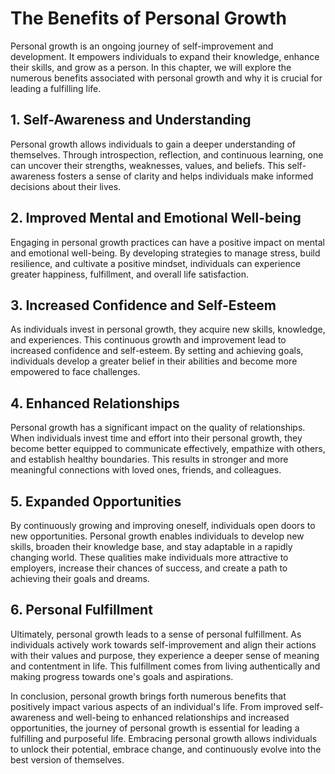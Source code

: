 The Benefits of Personal Growth
========================================

Personal growth is an ongoing journey of self-improvement and development. It empowers individuals to expand their knowledge, enhance their skills, and grow as a person. In this chapter, we will explore the numerous benefits associated with personal growth and why it is crucial for leading a fulfilling life.

1\. Self-Awareness and Understanding
-----------------------------------

Personal growth allows individuals to gain a deeper understanding of themselves. Through introspection, reflection, and continuous learning, one can uncover their strengths, weaknesses, values, and beliefs. This self-awareness fosters a sense of clarity and helps individuals make informed decisions about their lives.

2\. Improved Mental and Emotional Well-being
-------------------------------------------

Engaging in personal growth practices can have a positive impact on mental and emotional well-being. By developing strategies to manage stress, build resilience, and cultivate a positive mindset, individuals can experience greater happiness, fulfillment, and overall life satisfaction.

3\. Increased Confidence and Self-Esteem
---------------------------------------

As individuals invest in personal growth, they acquire new skills, knowledge, and experiences. This continuous growth and improvement lead to increased confidence and self-esteem. By setting and achieving goals, individuals develop a greater belief in their abilities and become more empowered to face challenges.

4\. Enhanced Relationships
-------------------------

Personal growth has a significant impact on the quality of relationships. When individuals invest time and effort into their personal growth, they become better equipped to communicate effectively, empathize with others, and establish healthy boundaries. This results in stronger and more meaningful connections with loved ones, friends, and colleagues.

5\. Expanded Opportunities
-------------------------

By continuously growing and improving oneself, individuals open doors to new opportunities. Personal growth enables individuals to develop new skills, broaden their knowledge base, and stay adaptable in a rapidly changing world. These qualities make individuals more attractive to employers, increase their chances of success, and create a path to achieving their goals and dreams.

6\. Personal Fulfillment
-----------------------

Ultimately, personal growth leads to a sense of personal fulfillment. As individuals actively work towards self-improvement and align their actions with their values and purpose, they experience a deeper sense of meaning and contentment in life. This fulfillment comes from living authentically and making progress towards one's goals and aspirations.

In conclusion, personal growth brings forth numerous benefits that positively impact various aspects of an individual's life. From improved self-awareness and well-being to enhanced relationships and increased opportunities, the journey of personal growth is essential for leading a fulfilling and purposeful life. Embracing personal growth allows individuals to unlock their potential, embrace change, and continuously evolve into the best version of themselves.

